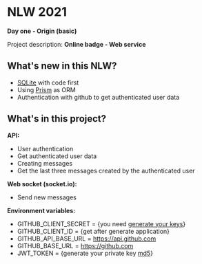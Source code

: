 
# NLW 2021
**Day one - Origin (basic)**

Project description:
**Online badge - Web service**

## What's new in this NLW?

- [SQLite](https://www.sqlite.org/index.html) with code first
 - Using [Prism](https://www.prisma.io/) as ORM
 - Authentication with github to get authenticated user data

## What's in this project?

**API:**
  - User authentication
  - Get authenticated user data
  - Creating messages
  - Get the last three messages created by the authenticated user

**Web socket (socket.io):**
- Send new messages

**Environment variables:**
 - GITHUB_CLIENT_SECRET = {you need [generate your keys](https://github.com/settings/applications/new)}
 - GITHUB_CLIENT_ID = {get after generate application}
 - GITHUB_API_BASE_URL = https://api.github.com
 - GITHUB_BASE_URL = https://github.com
 - JWT_TOKEN = {generate your private key [md5](http://www.md5.cz/)}
